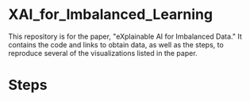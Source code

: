 # XAI_for_Imbalanced_Learning
This repository is for the paper, "eXplainable AI for Imbalanced Data."
It contains the code and links to obtain data, as well as the steps, to reproduce several of the visualizations listed in the paper.
# Steps






